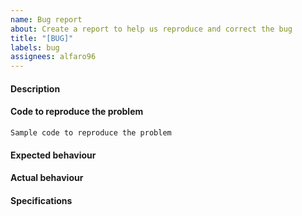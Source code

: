 ```yaml
---
name: Bug report
about: Create a report to help us reproduce and correct the bug
title: "[BUG]"
labels: bug
assignees: alfaro96
---
```


<!--
Before submitting a bug, make sure the issue has not been
already addressed by searching through the past issues.
-->

#### Description

<!--
A clear and concise description of what the bug is.
-->

#### Code to reproduce the problem

<!--
Add a minimal example that we can reproduce the error by running the code.
Be as succinct as possible, do not depend on external data. In short, we are
going to copy-paste your code and we expect to get the same result as you.
-->

```
Sample code to reproduce the problem
```

#### Expected behaviour

<!--
Paste or describe the expected behaviour.
-->

#### Actual behaviour

<!--
Paste or specifically describe the actual output or traceback.
-->

#### Specifications

<!--
Run the following snippet and paste the output below.
import platform; print(platform.platform())
import sys; print("Python", sys.version)
import numpy; print("NumPy", numpy.__version__)
import scipy; print("SciPy", scipy.__version__)
-->
